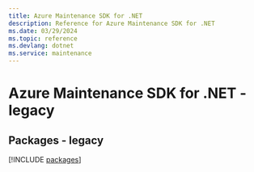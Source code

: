 ```yaml
---
title: Azure Maintenance SDK for .NET
description: Reference for Azure Maintenance SDK for .NET
ms.date: 03/29/2024
ms.topic: reference
ms.devlang: dotnet
ms.service: maintenance
---
```

# Azure Maintenance SDK for .NET - legacy
## Packages - legacy
[!INCLUDE [packages](maintenance-index.md)]